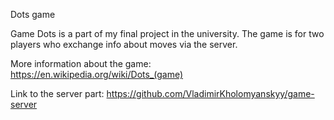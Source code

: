 Dots game

Game Dots is a part of my final project in the university. The game is for two players who exchange info about moves via the server.

More information about the game:  https://en.wikipedia.org/wiki/Dots_(game)

Link to the server part: https://github.com/VladimirKholomyanskyy/game-server



